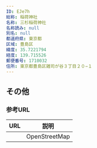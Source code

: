 ```yaml
---
ID: EJe7h
総称: 稲荷神社
名称: 三杉稲荷神社
名称読み: null
別名: null
都道府県: 東京都
区域: 豊島区
緯度: 35.7221794
経度: 139.715526
郵便番号: 1710032
住所: 東京都豊島区雑司が谷３丁目２０−１
---
```


## その他

### 参考URL

| URL | 説明          |
| --- | ------------- |
|     | OpenStreetMap |
